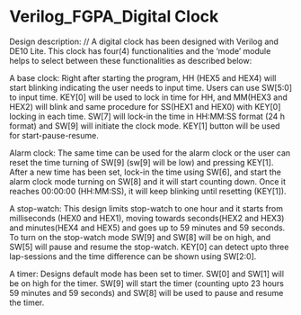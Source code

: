 # Verilog_FGPA_Digital Clock

Design description: //
A digital clock has been designed with Verilog and DE10 Lite. This clock has four(4) functionalities and the ‘mode’ module helps to select between these functionalities as described below: 

A base clock: Right after starting the program, HH (HEX5 and HEX4) will start blinking indicating the user needs to input time. Users can use SW[5:0] to input time. KEY[0] will be used to lock in time for HH, and MM(HEX3 and HEX2) will blink and same procedure for SS(HEX1 and HEX0) with KEY[0] locking in each time.  SW[7] will lock-in the time in HH:MM:SS format (24 h format) and SW[9] will initiate the clock mode. KEY[1] button will be used for start-pause-resume. 

Alarm clock: The same time can be used for the alarm clock or the user can reset the time turning of SW[9] (sw[9] will be low) and pressing KEY[1]. After a new time has been set, lock-in the time using SW[6], and start the alarm clock mode turning on SW[8] and it will start counting down. Once it reaches 00:00:00 (HH:MM:SS), it will keep blinking until resetting (KEY[1]).

A stop-watch: This design limits stop-watch to one hour and  it starts from milliseconds (HEX0 and HEX1), moving towards seconds(HEX2 and HEX3) and minutes(HEX4 and HEX5) and goes up to 59 minutes and 59 seconds. To turn on the stop-watch mode SW[9] and SW[8] will be on high, and SW[5] will pause and resume the stop-watch. KEY[0] can detect upto three lap-sessions and the time difference can be shown using SW[2:0].

A timer: Designs  default mode has been set to timer. SW[0] and SW[1] will be on high for the timer. SW[9] will start the timer (counting upto 23 hours 59 minutes and 59 seconds) and SW[8] will be used to pause and resume the timer. 
